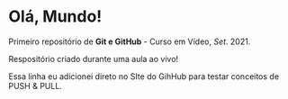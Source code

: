 # Olá, Mundo!
 Primeiro repositório de **Git e GitHub** - Curso em Vídeo, *Set*. 2021.

 Respositório criado durante uma aula ao vivo!
 
 Essa linha eu adicionei direto no SIte do GihHub para testar conceitos de PUSH & PULL.
